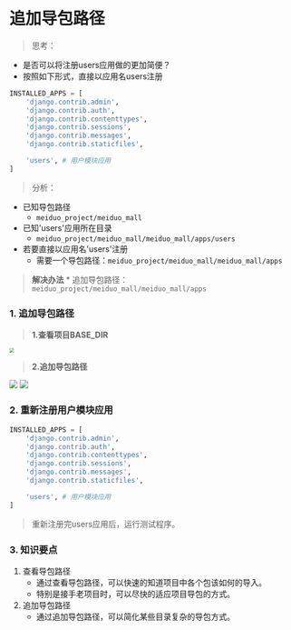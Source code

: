 # 追加导包路径

> 思考：
* 是否可以将注册users应用做的更加简便？
* 按照如下形式，直接以应用名users注册

```python
INSTALLED_APPS = [
    'django.contrib.admin',
    'django.contrib.auth',
    'django.contrib.contenttypes',
    'django.contrib.sessions',
    'django.contrib.messages',
    'django.contrib.staticfiles',

    'users', # 用户模块应用
]
```

> 分析：
* 已知导包路径
    * `meiduo_project/meiduo_mall`
* 已知'users'应用所在目录
    * `meiduo_project/meiduo_mall/meiduo_mall/apps/users`
* 若要直接以应用名'users'注册
    * 需要一个导包路径：`meiduo_project/meiduo_mall/meiduo_mall/apps`

> **解决办法**
    * 追加导包路径：`meiduo_project/meiduo_mall/meiduo_mall/apps`

### 1. 追加导包路径

> **1.查看项目BASE_DIR**

<img src="/user-register/images/04查看项目BASE_DIR.png" style="zoom:50%">

> **2.追加导包路径**

<img src="/user-register/images/03查看项目导包路径.png" style="zoom:90%">

<img src="/user-register/images/05追加导包路径.png" style="zoom:90%">

### 2. 重新注册用户模块应用

```python
INSTALLED_APPS = [
    'django.contrib.admin',
    'django.contrib.auth',
    'django.contrib.contenttypes',
    'django.contrib.sessions',
    'django.contrib.messages',
    'django.contrib.staticfiles',

    'users', # 用户模块应用
]
```

> 重新注册完users应用后，运行测试程序。

### 3. 知识要点

1. 查看导包路径
    * 通过查看导包路径，可以快速的知道项目中各个包该如何的导入。
    * 特别是接手老项目时，可以尽快的适应项目导包的方式。
2. 追加导包路径
    * 通过追加导包路径，可以简化某些目录复杂的导包方式。
